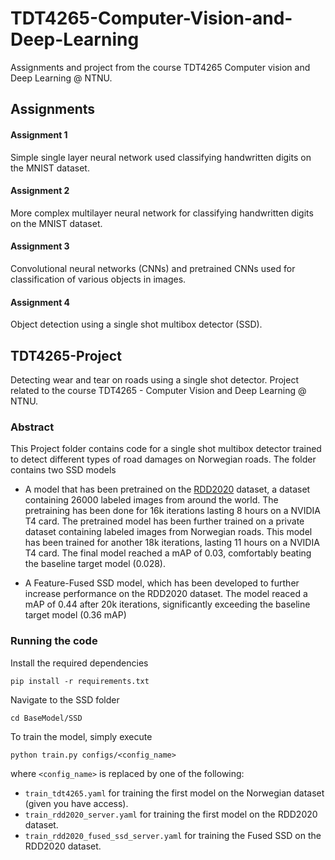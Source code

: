 # TDT4265-Computer-Vision-and-Deep-Learning

Assignments and project from the course TDT4265 Computer vision and Deep Learning @ NTNU. 

## Assignments

#### Assignment 1

Simple single layer neural network used classifying handwritten digits on the MNIST dataset.

#### Assignment 2

More complex multilayer neural network for classifying handwritten digits on the MNIST dataset.

#### Assignment 3

Convolutional neural networks (CNNs) and pretrained CNNs used for classification of various objects in images.

#### Assignment 4

Object detection using a single shot multibox detector (SSD).

## TDT4265-Project
Detecting wear and tear on roads using a single shot detector. Project related to the course TDT4265 - Computer Vision and Deep Learning @ NTNU.

### Abstract
This Project folder contains code for a single shot multibox detector trained to detect different types of road damages on Norwegian roads. The folder contains two SSD models

- A model that has been pretrained on the [RDD2020](https://paperswithcode.com/dataset/rdd-2020) dataset, a dataset containing 26000 labeled images from around the world. The pretraining has been done for 16k iterations lasting 8 hours on a NVIDIA T4 card. The pretrained model has been further trained on a private dataset containing labeled images from Norwegian roads. This model has been trained for another 18k iterations, lasting 11 hours on a NVIDIA T4 card. The final model reached a mAP of 0.03, comfortably beating the baseline target model (0.028).

- A Feature-Fused SSD model, which has been developed to further increase performance on the RDD2020 dataset. The model reaced a mAP of 0.44 after 20k iterations, significantly exceeding the baseline target model (0.36 mAP)

### Running the code
Install the required dependencies

```
pip install -r requirements.txt
```

Navigate to the SSD folder
```
cd BaseModel/SSD
```

To train the model, simply execute
```
python train.py configs/<config_name>
```
where ```<config_name>``` is replaced by one of the following:

- ```train_tdt4265.yaml``` for training the first model on the Norwegian dataset (given you have access).
- ```train_rdd2020_server.yaml``` for training the first model on the RDD2020 dataset.
- ```train_rdd2020_fused_ssd_server.yaml``` for training the Fused SSD on the RDD2020 dataset.
